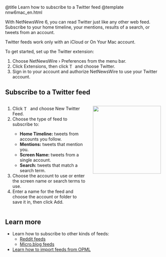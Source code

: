 @title Learn how to subscribe to a Twitter feed
@template nnw6mac_en.html

With NetNewsWire 6, you can read Twitter just like any other web feed. Subscribe to your home timeline, your mentions, results of a search, or tweets from an account.

Twitter feeds work only with an iCloud or On Your Mac account.

To get started, set up the Twitter extension:

1. Choose NetNewsWire › Preferences from the menu bar.
2. Click Extensions, then click <img style="height: 1em; vertical-align: -0.1em;" src="../../../images/mac-icon_plus.png" alt="The plus button"> and choose Twitter.
3. Sign in to your account and authorize NetNewsWire to use your Twitter account.


Subscribe to a Twitter feed
---------------------------

<div class="columns">
<div class="column-left">
	<ol>
		<li>Click <img style="height: 1.2em; vertical-align: -0.25em;" src="../../../images/mac-icon_plus_toolbar.png" alt="The plus button"> and choose New Twitter Feed.</li>
		<li>Choose the type of feed to subscribe to:</li>
			<ul>
				<li><strong>Home Timeline:</strong> tweets from accounts you follow.</li>
				<li><strong>Mentions:</strong> tweets that mention you.</li>
				<li><strong>Screen Name:</strong> tweets from a single account.</li>
				<li><strong>Search:</strong> tweets that match a search term.</li>
			</ul>
		<li>Choose the account to use or enter the screen name or search terms to use.</li>
		<li>Enter a name for the feed and choose the account or folder to save it in, then click Add.</li>
	</ol>
</div>

<div class="column-right">
	<p><img class="round shadow" src="../../../images/mac-en-add_twitter_feed.png" width="220" alt="" /></p>
</div>
</div>


Learn more
----------

* Learn how to subscribe to other kinds of feeds:
  * [Reddit feeds](reddit-feeds)
  * [Micro.blog feeds](micro-blog-feeds)
* [Learn how to import feeds from OPML](import-opml)
